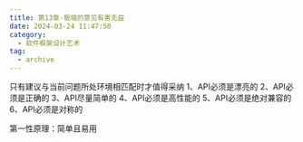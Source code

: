 ```yaml
---
title: 第13章-极端的意见有害无益
date: 2024-03-24 11:47:50
category:
  - 软件框架设计艺术
tag:
  - archive
---
```

只有建议与当前问题所处环境相匹配时才值得采纳
1、API必须是漂亮的
2、API必须是正确的
3、API尽量简单的
4、API必须是高性能的
5、API必须是绝对兼容的
6、API必须是对称的

第一性原理：简单且易用
